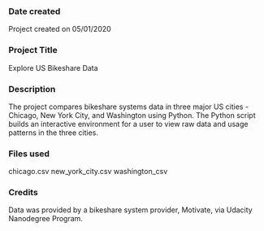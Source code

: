 ### Date created
Project created on 05/01/2020

### Project Title
Explore US Bikeshare Data

### Description
The project compares bikeshare systems data in three major US cities - Chicago, New York City, and Washington using Python. The Python script builds an interactive environment for a user to view raw data and usage patterns in the three cities.

### Files used
chicago.csv
new_york_city.csv
washington_csv

### Credits
Data was provided by a bikeshare system provider, Motivate, via Udacity Nanodegree Program.
